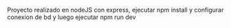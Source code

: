Proyecto realizado en nodeJS con express, ejecutar npm install y configurar conexion de bd y luego ejecutar npm run dev
